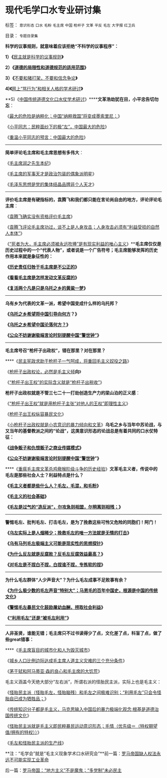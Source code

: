 # 现代毛学口水专业研讨集

标签： `意识形态` `口水` `毛粉` `毛主席` `中国` `枪杆子` `文革` `平反` `毛左` `大字报` `红卫兵` 

目录： `专题目录集`

**科学的议事规则，就意味着应该拒绝“不科学的议事程序”：**

**1）《**[民主就是科学的议事规则](../../../2009/6/17/民主就是科学的议事规则.md)**》**

******2）《**[道德的局限性和道德规范的适用范围](../../../2009/11/19/道德的局限性和道德规范的适用范围.md)**》**

**3）《**[不要和猪打架，不要和信念争论](../../../2009/12/14/和猪打架，和信念争论（不是信仰）.md)**》**

**4)《**[网上“骂行为”和相关人格的学术研讨](../../../2010/7/31/网上“骂行为”和相关人格的学术研讨.md)**》**

**5)《[中国传统道德文化口水仗学术研讨](../../../2010/8/6/道德口水文化之学术研讨集.md)》******文革浩劫犹在目，小平忠告切勿忘**：

《[最大的危险是纳粹化；中国“纳粹救国”将变成墨索里尼；](../../../2010/7/10/中国传统愤青崇拜德国纳粹.md)》

《[小平同志：民粹面纱下的极“左”，中国最大的危险](http://blog.sina.com.cn/s/blog_5563a64d0100aqn9.html)》

《[重温小平同志的预言：中国最大的危险](http://blog.sina.com.cn/s/blog_5563a64d0100bh8x.html)》

****

**简单评论毛主席和毛主席思想有多伟大**：

《[毛主席润之先生本纪](http://hi.baidu.com/darthchn/blog/item/d3308c2bb07111315343c1fc.html)》

《[毛主席的军事天才是政治包装的偶象派明星](http://hi.baidu.com/darthchn/blog/item/1258a6310e58f390a9018e8c.html)》

《[毛泽东思想是党的集体结晶品牌非个人天才](../../../2009/6/27/毛泽东思想是党的集体结晶品牌非个人天才.md)》

****

**评价毛主席是有硬指标的，袁腾飞和我们都只能在言论尚自由的地方，评论评论毛主席**：

《[袁腾飞确实没有资格评价毛主席](../../../2010/5/24/袁腾飞确实没有资格评价毛主席！散户有胆量赚钱吗？.md)》

《[袁腾飞评论毛主席功过，谈不上是人身攻击；人身攻击必须有“利益受损的自然人本体”](../../../2010/5/17/袁腾飞绝没有人身攻击却遭毛派人身攻击.md)》

《[“死者为大，毛主席必须被永远吹捧”是有现实利益的唯心主义](../../../2009/7/1/死者为大之唯心和死了的主义.md)》****毛主席仅仅是历史过程中的一个“代表人物”，或者说是一个广告符号；毛主席能够发挥的历史作用本来就是象征性的：**

**《**[**历史责任归咎于毛主席是不公正的**](../../../2009/7/5/历史责任归咎于毛主席是不公正的.md)**》**

**《**[**看看毛主席是怎样发动文革反腐的**](../../../2009/7/3/看看毛主席是怎样发动文革反腐的.md)**》**

**《**[**复活两个凡是只是乌托之乡的黄粱一梦**](http://hi.baidu.com/darthchn/blog/item/369488acf4033d004a36d633.html)**》**

****

**乌有乡为代表的文革一派，希望中国变成什么样的乌托邦？**

**《**[**乌托之乡希望将中国引导向何方**](http://cid-36d976e82bb7123d.spaces.live.com/blog/cns%2136D976E82BB7123D%211586.entry)**？》**

**《**[**乌托之乡希望中国沦落何方？**](http://cid-36d976e82bb7123d.spaces.live.com/blog/cns%2136D976E82BB7123D%211574.entry)**》**

**《**[**公众不妨谢谢极端言论时刻提醒中国“警世钟”**](http://blog.sina.com.cn/s/blog_5563a64d0100dkg7.html)**》**

****

**毛主席号召“枪杆子出政权”，错在那里？对在那里？**

****《[民主宪政求助于枪杆子一气呵成，将重回毛主义奴役之路](http://hi.baidu.com/darthchn/blog/item/6c2e2b59047954d39c820484.html)》

《[枪杆子出政权论，必然是毛主义倾](../../../2010/5/12/枪杆子保法制；争取民主宪政的更高效率的方式是非暴力.md)**向**》

《[“枪杆子出王权”的实际含义就是“枪杆子出税收”](../../../2010/5/11/抢劫的经济含义是生产，物质生产都是“抢劫”.md)》



**枪杆子出政权就是不管三七二十一打劫创造生产力的梁山泊的正义感**：

《[“枪杆子出王权”就是用枪杆子主张“对他人的王权”即理性主义](../../../2010/5/11/邪恶的本质是愚蠢！.md)》

《[枪杆子出王权纵容暴民文化](../../../2010/5/10/华盛顿不必要品德高尚.md)》

《[小枪杆子出政权就是小农意识的暴力倾向和文革](../../../2009/11/12/小农意识的暴力倾向和文革.md)》**乌毛之乡与当年中苏论战，与又当年的基督教派之间的“论战”，这类意识形态的论战总是有着共同的口水仗特征：**

**《**[**战争贩子和仇恨贩子之商业传媒模式**](http://hi.baidu.com/darthchn/blog/item/ed4ad95838c09f232934f03c.html)**》**

**《**[**公众不妨谢谢极端言论时刻提醒中国“警世钟**](http://blog.sina.com.cn/s/blog_5563a64d0100dkg7.html)**”》**

****《[重瘟毛主席文革杀鸡儆猴阶级斗争的历史经验](../../../2009/8/6/被杀的猴子和被吓的鸡.md)》**文革毛主义者，传说中的毛左是那些社会人士？利益特点是什么？**

**《**[**毛主义者都是些什么人？毛左，毛混，和毛粉**](http://blog.sina.com.cn/s/blog_5563a64d0100ekm2.html)**》**

**《**[**毛主义的社会基础**](http://darthvad.blog.sohu.com/132102470.html)**》**

**《**[**毛左是过气的“造反派”，尔攻急则相盟，尔稍离则相残；**](../../../2010/5/13/历史大趋势，人是最根本的社会财富.md)**》**

****

**警惕毛左、批判毛左、打击毛左，是为了挽救这些可怜又危险的同胞们！阿门！**

**《**[**乌左实际上是人烟稀少；挽救毛左的唯一方法就是无情的打击**](http://cid-36d976e82bb7123d.spaces.live.com/blog/cns%2136D976E82BB7123D%211233.entry)**》**

**《**[**乌有马列毛左极端主义可能是现实性的思想探针**](../../../2009/7/1/可能牛皇马宝的现实性的思想探针.md)**》**

**《**[**为什么反左就是反腐败？反毛左反腐效益最高？**](../../../2009/7/15/为什么反左就是反腐败？反毛左反腐效益最高？.md)**》**

**《**[**对毛左是不捏白不捏，白捏谁不捏，专拣软的捏**](../../../2009/8/25/柿子宜拣软的捏.md)**》**

****

**为什么毛左群体“人少声音大”？为什么毛左成事不足败事有余？**

**《**[**为什么极少数的毛左声音“特别大”；马恩毛的百年中国史，根源是中国的传统文化**](../../../2010/5/10/马恩毛都是中国传统文化的选择.md)**》**

**《**[**警惕毛左暴民文化鼓励屠幼血酬，捞取社会利益**](../../../2010/4/30/警惕暴民文化鼓励屠幼悲剧，捞取社会利益.md)**》**

**《**[**“利用毛左”还是“被毛左利用”**](http://blog.sina.com.cn/s/blog_5563a64d0100iiqj.html)**》**

****

**人非圣贤，谁能无错；毛主席只不过书读得少了点，文化差了点，科盲了点，做了些great错事：**

****《[毛主席盲目的城市化和人为毁灭城市](../../../2009/10/16/人为的城市化和人为毁灭工商业城市.md)》

《[城乡人口比例边际达成毛主席人道主义灾难的三个充分条件](../../../2009/8/4/城乡人口比例边际达成人道主义灾难的三个充分条件.md)》

《[茅于轼和阿马蒂亚·森的良心和毛主席的大饥荒](../../../2009/8/2/英属孟加拉两次大饥荒和经济学家的良心.md)》

毛主义涵盖今天绝大部分“左右派”，所谓右派的怪胎民主派，实际上也是毛主义：

《[怪胎民主派（怪胎毛左，怪胎脑残）和毛左之间极难识别；“利用毛左”只会令怪胎自已成为牺牲品；](../../../2010/8/16/中国文化不缺“骂街”的英雄.md)》

《[传统知识分子都是毛主义，马克思输入中国后的暴力极端化观念;根基是道德治国传统文化](http://blog.sina.com.cn/s/blog_5563a64d0100kmkr.html)》

《[怪胎民主派就是毛主义即民粹暴民运动意识形态；毛情（优先级＝（特权期望值/拥有的特权））](../../../2010/8/16/“自已作主了”！这就是民主！.md)》

《[毛左和怪胎民主派的生产线](../../../2009/10/25/特权卫士生产线和怪胎民主派.md)》

**注：“毛学会”就是“毛主义现象学术口水研究会”**前一篇：[罗马帝国缺人权法永远不可能实现工业革命](../../../2010/8/13/罗马帝国缺人权法永远不可能实现工业革命.md)

后一篇：[罗马帝国：“地方主义”不是魔鬼；“多党制”未必民主](../../../2010/8/15/罗马帝国：“地方主义”不是魔鬼；“多党制”未必民主.md)